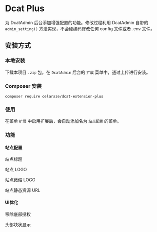 # Dcat Plus

为 DcatAdmin 后台添加增强配置的功能。修改过程利用 DcatAdmin 自带的 `admin_setting()` 方法实现，不会硬编码修改任何 config 文件或者 .env 文件。

## 安装方式

### 本地安装

下载本项目 `.zip` 包，在 `DcatAdmin` 后台的 `扩展` 菜单中，通过上传进行安装。

### Composer 安装

`composer require celaraze/dcat-extension-plus`

### 使用

在菜单 `扩展` 中启用扩展后，会自动添加名为 `站点配置` 的菜单。

### 功能

#### 站点配置

站点标题

站点 LOGO

站点微缩 LOGO

站点静态资源 URL

#### UI优化

移除底部授权

头部块状显示
